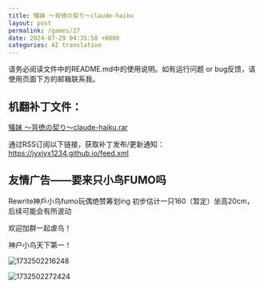```yaml
---
title: 犠妹 ～背徳の契り～claude-haiku
layout: post
permalink: /games/27
date: 2024-07-29 04:35:58 +0800
categories: AI translation
---
```



请务必阅读文件中的README.md中的使用说明。如有运行问题 or bug反馈，请使用页面下方的邮箱联系我。

## 机翻补丁文件：

[犠妹 ～背徳の契り～claude-haiku.rar](../resources/%E7%8A%A0%E5%A6%B9%20%EF%BD%9E%E8%83%8C%E5%BE%B3%E3%81%AE%E5%A5%91%E3%82%8A%EF%BD%9Eclaude-haiku.rar)

 

通过RSS订阅以下链接，获取补丁发布/更新通知：https://jyxjyx1234.github.io/feed.xml

## 友情广告——要来只小鸟FUMO吗

Rewrite神戶小鸟fumo玩偶绝赞筹划ing 初步估计一只160（暂定）坐高20cm，后续可能会有所波动

欢迎加群一起虐鸟！

神户小鸟天下第一！

![1732502216248](image/广告/1732502216248.png)

![1732502272424](image/广告/1732502272424.png)
